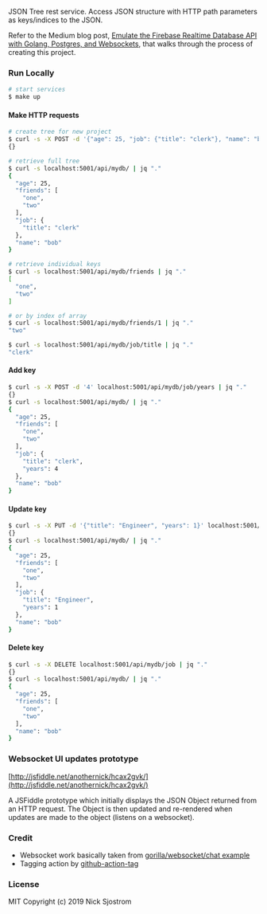 JSON Tree rest service. Access JSON structure with HTTP path parameters as keys/indices to the JSON.

Refer to the Medium blog post, [Emulate the Firebase Realtime Database API with Golang, Postgres, and Websockets](https://medium.com/@nick.sjostrom12/emulate-the-firebase-realtime-database-api-with-golang-postgres-and-websockets-6c992159fa9d), that walks through the process of creating this project.

### Run Locally

```sh
# start services
$ make up
```

#### Make HTTP requests

```sh
# create tree for new project
$ curl -s -X POST -d '{"age": 25, "job": {"title": "clerk"}, "name": "bob", "friends": ["one", "two"]}' localhost:5001/api/mydb | jq "."
{}

# retrieve full tree
$ curl -s localhost:5001/api/mydb/ | jq "."
{
  "age": 25,
  "friends": [
    "one",
    "two"
  ],
  "job": {
    "title": "clerk"
  },
  "name": "bob"
}

# retrieve individual keys
$ curl -s localhost:5001/api/mydb/friends | jq "."
[
  "one",
  "two"
]

# or by index of array
$ curl -s localhost:5001/api/mydb/friends/1 | jq "."
"two"

$ curl -s localhost:5001/api/mydb/job/title | jq "."
"clerk"
```

#### Add key
```sh
$ curl -s -X POST -d '4' localhost:5001/api/mydb/job/years | jq "."
{}
$ curl -s localhost:5001/api/mydb/ | jq "."
{
  "age": 25,
  "friends": [
    "one",
    "two"
  ],
  "job": {
    "title": "clerk",
    "years": 4
  },
  "name": "bob"
}
```

#### Update key
```sh
$ curl -s -X PUT -d '{"title": "Engineer", "years": 1}' localhost:5001/api/mydb/job | jq "."
{}
$ curl -s localhost:5001/api/mydb/ | jq "."
{
  "age": 25,
  "friends": [
    "one",
    "two"
  ],
  "job": {
    "title": "Engineer",
    "years": 1
  },
  "name": "bob"
}
```

#### Delete key
```sh
$ curl -s -X DELETE localhost:5001/api/mydb/job | jq "."
{}
$ curl -s localhost:5001/api/mydb/ | jq "."
{
  "age": 25,
  "friends": [
    "one",
    "two"
  ],
  "name": "bob"
}
```

### Websocket UI updates prototype

[http://jsfiddle.net/anothernick/hcax2gvk/](http://jsfiddle.net/anothernick/hcax2gvk/)

A JSFiddle prototype which initially displays the JSON Object returned from an HTTP request. The Object is then updated and re-rendered when updates are made to the object (listens on a websocket).

### Credit

* Websocket work basically taken from [gorilla/websocket/chat example](https://github.com/gorilla/websocket/blob/master/examples/chat)
* Tagging action by [github-action-tag](https://github.com/anothrNick/github-tag-action)

### License

MIT Copyright (c) 2019 Nick Sjostrom